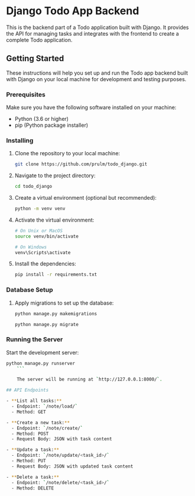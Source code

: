 # Django Todo App Backend

This is the backend part of a Todo application built with Django. It provides the API for managing tasks and integrates with the frontend to create a complete Todo application.

## Getting Started

These instructions will help you set up and run the Todo app backend built with Django on your local machine for development and testing purposes.

### Prerequisites

Make sure you have the following software installed on your machine:

- Python (3.6 or higher)
- pip (Python package installer)

### Installing

1. Clone the repository to your local machine:

    ```bash
    git clone https://github.com/prulm/todo_django.git
    ```

2. Navigate to the project directory:

    ```bash
    cd todo_django
    ```

3. Create a virtual environment (optional but recommended):

    ```bash
    python -m venv venv
    ```

4. Activate the virtual environment:

    ```bash
    # On Unix or MacOS
    source venv/bin/activate

    # On Windows
    venv\Scripts\activate
    ```

5. Install the dependencies:

    ```bash
    pip install -r requirements.txt
    ```

### Database Setup

1. Apply migrations to set up the database:

    ```bash
    python manage.py makemigrations
    ```
    ```bash
    python manage.py migrate
    ```

### Running the Server

Start the development server:

```bash
python manage.py runserver
    ```

    The server will be running at `http://127.0.0.1:8000/`.

## API Endpoints

- **List all tasks:**
  - Endpoint: `/note/load/`
  - Method: GET

- **Create a new task:**
  - Endpoint: `/note/create/`
  - Method: POST
  - Request Body: JSON with task content

- **Update a task:**
  - Endpoint: `/note/update/<task_id>/`
  - Method: PUT
  - Request Body: JSON with updated task content

- **Delete a task:**
  - Endpoint: `/note/delete/<task_id>/`
  - Method: DELETE
